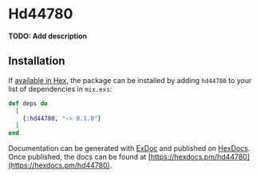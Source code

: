 # Hd44780

**TODO: Add description**

## Installation

If [available in Hex](https://hex.pm/docs/publish), the package can be installed
by adding `hd44780` to your list of dependencies in `mix.exs`:

```elixir
def deps do
  [
    {:hd44780, "~> 0.1.0"}
  ]
end
```

Documentation can be generated with [ExDoc](https://github.com/elixir-lang/ex_doc)
and published on [HexDocs](https://hexdocs.pm). Once published, the docs can
be found at [https://hexdocs.pm/hd44780](https://hexdocs.pm/hd44780).

